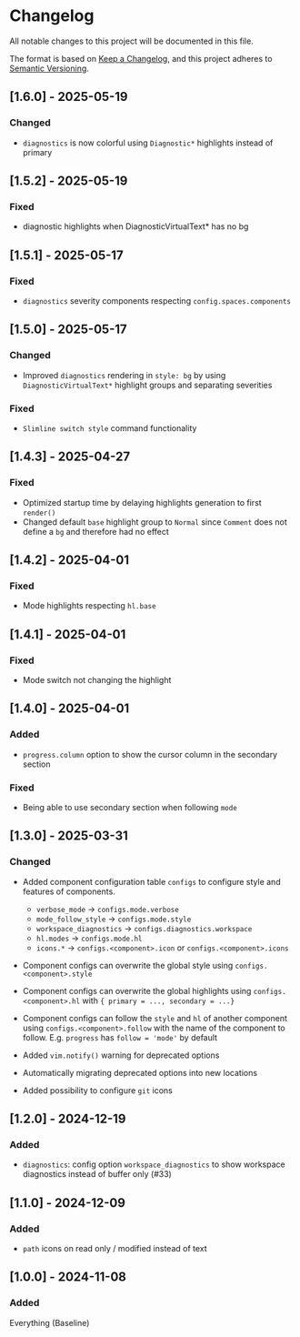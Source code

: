 # Changelog

All notable changes to this project will be documented in this file.

The format is based on [Keep a Changelog](https://keepachangelog.com/en/1.1.0/),
and this project adheres to [Semantic Versioning](https://semver.org/spec/v2.0.0.html).

## [1.6.0] - 2025-05-19

### Changed

- `diagnostics` is now colorful using `Diagnostic*` highlights instead of primary

## [1.5.2] - 2025-05-19

### Fixed

- diagnostic highlights when DiagnosticVirtualText\* has no bg

## [1.5.1] - 2025-05-17

### Fixed

- `diagnostics` severity components respecting `config.spaces.components`

## [1.5.0] - 2025-05-17

### Changed

- Improved `diagnostics` rendering in `style: bg` by using `DiagnosticVirtualText*` highlight groups and separating severities

### Fixed

- `Slimline switch style` command functionality

## [1.4.3] - 2025-04-27

### Fixed

- Optimized startup time by delaying highlights generation to first `render()`
- Changed default `base` highlight group to `Normal` since `Comment` does not define a `bg` and therefore had no effect

## [1.4.2] - 2025-04-01

### Fixed

- Mode highlights respecting `hl.base`

## [1.4.1] - 2025-04-01

### Fixed

- Mode switch not changing the highlight

## [1.4.0] - 2025-04-01

### Added

- `progress.column` option to show the cursor column in the secondary section

### Fixed

- Being able to use secondary section when following `mode`

## [1.3.0] - 2025-03-31

### Changed

- Added component configuration table `configs` to configure style and features of components.

  - `verbose_mode` -> `configs.mode.verbose`
  - `mode_follow_style` -> `configs.mode.style`
  - `workspace_diagnostics` -> `configs.diagnostics.workspace`
  - `hl.modes` -> `configs.mode.hl`
  - `icons.*` -> `configs.<component>.icon` or `configs.<component>.icons`

- Component configs can overwrite the global style using `configs.<component>.style`
- Component configs can overwrite the global highlights using `configs.<component>.hl` with `{ primary = ..., secondary = ...}`
- Component configs can follow the `style` and `hl` of another component using `configs.<component>.follow` with the name of the component to follow. E.g. `progress` has `follow = 'mode'` by default

- Added `vim.notify()` warning for deprecated options
- Automatically migrating deprecated options into new locations
- Added possibility to configure `git` icons

## [1.2.0] - 2024-12-19

### Added

- `diagnostics`: config option `workspace_diagnostics` to show workspace diagnostics instead of buffer only (#33)

## [1.1.0] - 2024-12-09

### Added

- `path` icons on read only / modified instead of text

## [1.0.0] - 2024-11-08

### Added

Everything (Baseline)
